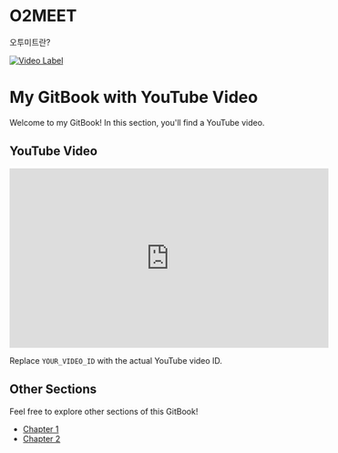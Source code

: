 # O2MEET
오투미트란?

[![Video Label](http://img.youtube.com/vi/Q4e_IqrTERQ?si=7DqJz2eu2J9bKeZu/0.jpg)](https://youtu.be/Q4e_IqrTERQ?si=7DqJz2eu2J9bKeZu)

# My GitBook with YouTube Video

Welcome to my GitBook! In this section, you'll find a YouTube video.

## YouTube Video

<iframe width="560" height="315" src="https://youtu.be/Q4e_IqrTERQ?si=lmZl6PeecnvT3xQQ" frameborder="0" allowfullscreen></iframe>

Replace `YOUR_VIDEO_ID` with the actual YouTube video ID.

## Other Sections

Feel free to explore other sections of this GitBook!

- [Chapter 1](chapter1/README.md)
- [Chapter 2](chapter2/README.md)
